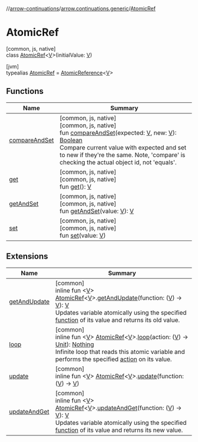 //[arrow-continuations](../../../index.md)/[arrow.continuations.generic](../index.md)/[AtomicRef](index.md)

# AtomicRef

[common, js, native]\
class [AtomicRef](index.md)&lt;[V](index.md)&gt;(initialValue: [V](index.md))

[jvm]\
typealias [AtomicRef](index.md) = [AtomicReference](https://docs.oracle.com/javase/8/docs/api/java/util/concurrent/atomic/AtomicReference.html)&lt;[V](index.md)&gt;

## Functions

| Name | Summary |
|---|---|
| [compareAndSet](compare-and-set.md) | [common, js, native]<br>[common, js, native]<br>fun [compareAndSet](compare-and-set.md)(expected: [V](index.md), new: [V](index.md)): [Boolean](https://kotlinlang.org/api/latest/jvm/stdlib/kotlin/-boolean/index.html)<br>Compare current value with expected and set to new if they're the same. Note, 'compare' is checking the actual object id, not 'equals'. |
| [get](get.md) | [common, js, native]<br>[common, js, native]<br>fun [get](get.md)(): [V](index.md) |
| [getAndSet](get-and-set.md) | [common, js, native]<br>[common, js, native]<br>fun [getAndSet](get-and-set.md)(value: [V](index.md)): [V](index.md) |
| [set](set.md) | [common, js, native]<br>[common, js, native]<br>fun [set](set.md)(value: [V](index.md)) |

## Extensions

| Name | Summary |
|---|---|
| [getAndUpdate](../get-and-update.md) | [common]<br>inline fun &lt;[V](../get-and-update.md)&gt; [AtomicRef](index.md)&lt;[V](../get-and-update.md)&gt;.[getAndUpdate](../get-and-update.md)(function: ([V](../get-and-update.md)) -&gt; [V](../get-and-update.md)): [V](../get-and-update.md)<br>Updates variable atomically using the specified [function](../get-and-update.md) of its value and returns its old value. |
| [loop](../loop.md) | [common]<br>inline fun &lt;[V](../loop.md)&gt; [AtomicRef](index.md)&lt;[V](../loop.md)&gt;.[loop](../loop.md)(action: ([V](../loop.md)) -&gt; [Unit](https://kotlinlang.org/api/latest/jvm/stdlib/kotlin/-unit/index.html)): [Nothing](https://kotlinlang.org/api/latest/jvm/stdlib/kotlin/-nothing/index.html)<br>Infinite loop that reads this atomic variable and performs the specified [action](../loop.md) on its value. |
| [update](../update.md) | [common]<br>inline fun &lt;[V](../update.md)&gt; [AtomicRef](index.md)&lt;[V](../update.md)&gt;.[update](../update.md)(function: ([V](../update.md)) -&gt; [V](../update.md)) |
| [updateAndGet](../update-and-get.md) | [common]<br>inline fun &lt;[V](../update-and-get.md)&gt; [AtomicRef](index.md)&lt;[V](../update-and-get.md)&gt;.[updateAndGet](../update-and-get.md)(function: ([V](../update-and-get.md)) -&gt; [V](../update-and-get.md)): [V](../update-and-get.md)<br>Updates variable atomically using the specified [function](../update-and-get.md) of its value and returns its new value. |
